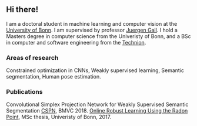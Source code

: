 ## Hi there! 
I am a doctoral student in machine learning and computer vision at the [University of Bonn](https://www.uni-bonn.de/). I am supervised by professor [Juergen Gall](https://pages.iai.uni-bonn.de/gall_juergen/). I hold a Masters degree in computer science from the Univeristy of Bonn, and a BSc in computer and software engineering from the [Technion](https://www.technion.ac.il/en). 


### Areas of research
Constrained optimization in CNNs, Weakly supervised learning, Semantic segmentation, Human pose estimation.  

### Publications
  Convolutional Simplex Projection Network for Weakly Supervised Semantic Segmentation [CSPN](https://arxiv.org/abs/1807.09169), BMVC 2018.
  [Online Robust Learning Using the Radon Point](https://1drv.ms/b/s!AkaKZSdGrfMlhDqSE09J1j47DkX9), MSc thesis, Univeristy of Bonn, 2017. 



